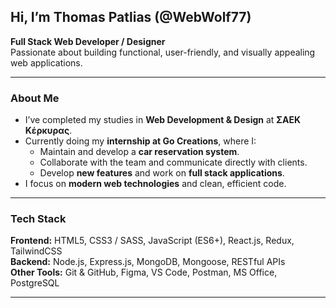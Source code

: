 ## Hi, I’m **Thomas Patlias** (@WebWolf77)

**Full Stack Web Developer / Designer**  
Passionate about building functional, user-friendly, and visually appealing web applications.

---

### About Me  
- I’ve completed my studies in **Web Development & Design** at **ΣΑΕΚ Κέρκυρας**.  
- Currently doing my **internship at Go Creations**, where I:  
  - Maintain and develop a **car reservation system**.  
  - Collaborate with the team and communicate directly with clients.  
  - Develop **new features** and work on **full stack applications**.  
- I focus on **modern web technologies** and clean, efficient code.    

---

### Tech Stack  
**Frontend:** HTML5, CSS3 / SASS, JavaScript (ES6+), React.js, Redux, TailwindCSS  
**Backend:** Node.js, Express.js, MongoDB, Mongoose, RESTful APIs  
**Other Tools:** Git & GitHub, Figma, VS Code, Postman, MS Office, PostgreSQL  

---

